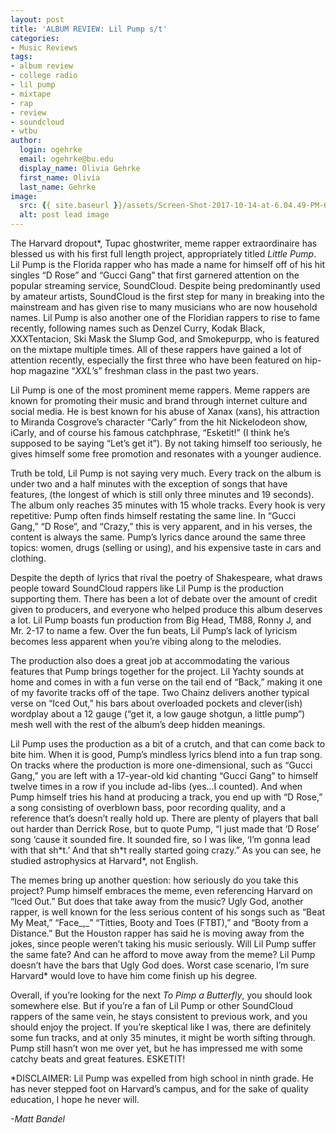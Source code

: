 ```yaml
---
layout: post
title: 'ALBUM REVIEW: Lil Pump s/t'
categories:
- Music Reviews
tags:
- album review
- college radio
- lil pump
- mixtape
- rap
- review
- soundcloud
- wtbu
author:
  login: ogehrke
  email: ogehrke@bu.edu
  display_name: Olivia Gehrke
  first_name: Olivia
  last_name: Gehrke
image:
  src: {{ site.baseurl }}/assets/Screen-Shot-2017-10-14-at-6.04.49-PM-636x636.png
  alt: post lead image
---
```


The Harvard dropout\*, Tupac ghostwriter, meme rapper extraordinaire has blessed us with his first full length project, appropriately titled _Little Pump_. Lil Pump is the Florida rapper who has made a name for himself off of his hit singles “D Rose” and “Gucci Gang” that first garnered attention on the popular streaming service, SoundCloud. Despite being predominantly used by amateur artists, SoundCloud is the first step for many in breaking into the mainstream and has given rise to many musicians who are now household names. Lil Pump is also another one of the Floridian rappers to rise to fame recently, following names such as Denzel Curry, Kodak Black, XXXTentacion, Ski Mask the Slump God, and Smokepurpp, who is featured on the mixtape multiple times. All of these rappers have gained a lot of attention recently, especially the first three who have been featured on hip-hop magazine “_XXL_’s” freshman class in the past two years.

Lil Pump is one of the most prominent meme rappers. Meme rappers are known for promoting their music and brand through internet culture and social media. He is best known for his abuse of Xanax (xans), his attraction to Miranda Cosgrove’s character “Carly” from the hit Nickelodeon show, iCarly, and of course his famous catchphrase, “Esketit!” (I think he’s supposed to be saying “Let’s get it”). By not taking himself too seriously, he gives himself some free promotion and resonates with a younger audience.

Truth be told, Lil Pump is not saying very much. Every track on the album is under two and a half minutes with the exception of songs that have features, (the longest of which is still only three minutes and 19 seconds). The album only reaches 35 minutes with 15 whole tracks. Every hook is very repetitive: Pump often finds himself restating the same line. In “Gucci Gang,” “D Rose”, and “Crazy,” this is very apparent, and in his verses, the content is always the same. Pump’s lyrics dance around the same three topics: women, drugs (selling or using), and his expensive taste in cars and clothing.

Despite the depth of lyrics that rival the poetry of Shakespeare, what draws people toward SoundCloud rappers like Lil Pump is the production supporting them. There has been a lot of debate over the amount of credit given to producers, and everyone who helped produce this album deserves a lot. Lil Pump boasts fun production from Big Head, TM88, Ronny J, and Mr. 2-17 to name a few. Over the fun beats, Lil Pump’s lack of lyricism becomes less apparent when you’re vibing along to the melodies.

The production also does a great job at accommodating the various features that Pump brings together for the project. Lil Yachty sounds at home and comes in with a fun verse on the tail end of “Back,” making it one of my favorite tracks off of the tape. Two Chainz delivers another typical verse on “Iced Out,” his bars about overloaded pockets and clever(ish) wordplay about a 12 gauge (“get it, a low gauge shotgun, a little pump”) mesh well with the rest of the album’s deep hidden meanings.

Lil Pump uses the production as a bit of a crutch, and that can come back to bite him. When it is good, Pump’s mindless lyrics blend into a fun trap song. On tracks where the production is more one-dimensional, such as “Gucci Gang,” you are left with a 17-year-old kid chanting “Gucci Gang” to himself twelve times in a row if you include ad-libs (yes…I counted). And when Pump himself tries his hand at producing a track, you end up with “D Rose,” a song consisting of overblown bass, poor recording quality, and a reference that’s doesn’t really hold up. There are plenty of players that ball out harder than Derrick Rose, but to quote Pump, “I just made that ‘D Rose’ song ‘cause it sounded fire. It sounded fire, so I was like, ‘I’m gonna lead with that sh\*t.’ And that sh\*t really started going crazy.” As you can see, he studied astrophysics at Harvard\*, not English.

The memes bring up another question: how seriously do you take this project? Pump himself embraces the meme, even referencing Harvard on “Iced Out.” But does that take away from the music? Ugly God, another rapper, is well known for the less serious content of his songs such as “Beat My Meat,” “Face_,_” “Titties, Booty and Toes (FTBT),” and “Booty from a Distance.” But the Houston rapper has said he is moving away from the jokes, since people weren’t taking his music seriously. Will Lil Pump suffer the same fate? And can he afford to move away from the meme? Lil Pump doesn’t have the bars that Ugly God does. Worst case scenario, I’m sure Harvard\* would love to have him come finish up his degree.

Overall, if you’re looking for the next _To Pimp a Butterfly_, you should look somewhere else. But if you’re a fan of Lil Pump or other SoundCloud rappers of the same vein, he stays consistent to previous work, and you should enjoy the project. If you’re skeptical like I was, there are definitely some fun tracks, and at only 35 minutes, it might be worth sifting through. Pump still hasn’t won me over yet, but he has impressed me with some catchy beats and great features. ESKETIT!

\*DISCLAIMER: Lil Pump was expelled from high school in ninth grade. He has never stepped foot on Harvard’s campus, and for the sake of quality education, I hope he never will.

_\-Matt Bandel_